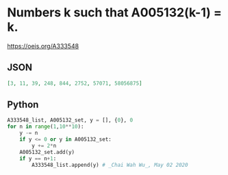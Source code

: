 # Numbers k such that A005132\(k\-1\) \= k\.
https://oeis.org/A333548
## JSON
```JSON
[3, 11, 39, 248, 844, 2752, 57071, 58056875]
```
## Python
```Python
A333548_list, A005132_set, y = [], {0}, 0
for n in range(1,10**10):
    y -= n
    if y <= 0 or y in A005132_set:
        y += 2*n
    A005132_set.add(y)
    if y == n+1:
        A333548_list.append(y) # _Chai Wah Wu_, May 02 2020
```
